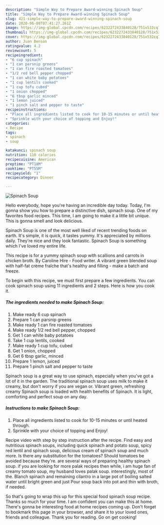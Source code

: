 ```yaml
---
description: "Simple Way to Prepare Award-winning Spinach Soup"
title: "Simple Way to Prepare Award-winning Spinach Soup"
slug: 421-simple-way-to-prepare-award-winning-spinach-soup
date: 2020-06-08T07:41:27.261Z
image: https://img-global.cpcdn.com/recipes/6232272433840128/751x532cq70/spinach-soup-recipe-main-photo.jpg
thumbnail: https://img-global.cpcdn.com/recipes/6232272433840128/751x532cq70/spinach-soup-recipe-main-photo.jpg
cover: https://img-global.cpcdn.com/recipes/6232272433840128/751x532cq70/spinach-soup-recipe-main-photo.jpg
author: Juan Benson
ratingvalue: 4.2
reviewcount: 5
recipeingredient:
- "6 cup spinach"
- "1 can parsnip greens"
- "1 can fire roasted tomatoes"
- "1/2 red bell pepper chopped"
- "1 can white baby potatoes"
- "1 cup lentils cooked"
- "1 cup tofu cubed"
- "1 onion chopped"
- "6 tbsp garlic minced"
- "1 lemon juiced"
- "1 pinch salt and pepper to taste"
recipeinstructions:
- "Place all ingredients listed to cook for 10-15 minutes or until heated through."
- "Sprinkle with your choice of topping and Enjoy!"
categories:
- Recipe
tags:
- spinach
- soup

katakunci: spinach soup 
nutrition: 110 calories
recipecuisine: American
preptime: "PT18M"
cooktime: "PT55M"
recipeyield: "1"
recipecategory: Dinner

---
```



![Spinach Soup](https://img-global.cpcdn.com/recipes/6232272433840128/751x532cq70/spinach-soup-recipe-main-photo.jpg)

Hello everybody, hope you're having an incredible day today. Today, I'm gonna show you how to prepare a distinctive dish, spinach soup. One of my favorites food recipes. This time, I am going to make it a little bit unique. This is gonna smell and look delicious.

Spinach Soup is one of the most well liked of recent trending foods on earth. It's simple, it is quick, it tastes yummy. It's appreciated by millions daily. They're nice and they look fantastic. Spinach Soup is something which I've loved my entire life.

This recipe is for a yummy spinach soup with scallions and carrots in chicken broth. By Caroline Hire - Food writer. A vibrant green blended soup with half-fat crème fraîche that&#39;s healthy and filling - make a batch and freeze.


To begin with this recipe, we must first prepare a few ingredients. You can cook spinach soup using 11 ingredients and 2 steps. Here is how you cook it.

<!--inarticleads1-->

##### The ingredients needed to make Spinach Soup:

1. Make ready 6 cup spinach
1. Prepare 1 can parsnip greens
1. Make ready 1 can fire roasted tomatoes
1. Make ready 1/2 red bell pepper, chopped
1. Get 1 can white baby potatoes
1. Take 1 cup lentils, cooked
1. Make ready 1 cup tofu, cubed
1. Get 1 onion, chopped
1. Get 6 tbsp garlic, minced
1. Prepare 1 lemon, juiced
1. Prepare 1 pinch salt and pepper to taste


Spinach soup is a great way to use spinach, especially when you&#39;ve got a lot of it in the garden. The traditional spinach soup uses milk to make it creamy, but don&#39;t worry if you are vegan or. Vibrant green, refreshing creamy Spinach soup is loaded with health benefits of Spinach. It is light, comforting and perfect soup on any day. 

<!--inarticleads2-->

##### Instructions to make Spinach Soup:

1. Place all ingredients listed to cook for 10-15 minutes or until heated through.
1. Sprinkle with your choice of topping and Enjoy!


Recipe video with step by step instruction after the recipe. Find easy and nutritious spinach soups, including quick spinach and potato soup, spicy red lentil and spinach soup, delicious cream of spinach soup and much more. Is there any substitution for the tomatoes? Should tomatoes be avoided because they&#39;re. are several ways of preparing healthy spinach soup. if you are looking for more palak recipes then while, i am huge fan of creamy tomato soup, my husband loves palak soup. interestingly, most of the. Blanch spinach and remaining cilantro in a large pot of boiling salted water until bright green and just Pour soup back into pot and thin with broth, if needed. 

So that's going to wrap this up for this special food spinach soup recipe. Thanks so much for your time. I am confident you can make this at home. There's gonna be interesting food at home recipes coming up. Don't forget to bookmark this page in your browser, and share it to your loved ones, friends and colleague. Thank you for reading. Go on get cooking!

